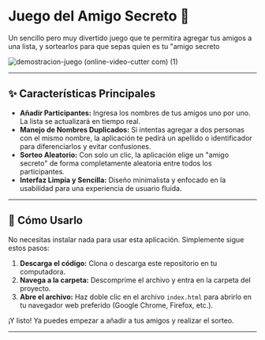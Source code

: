 # Juego del Amigo Secreto 🎁


Un sencillo pero muy divertido juego que te permitira agregar tus amigos a una lista, y sortearlos para que sepas quien es tu "amigo secreto

![demostracion-juego (online-video-cutter com) (1)](https://github.com/user-attachments/assets/8e3fcc96-50bd-4af9-8032-a3e33e9a3222)



---
## ✨ Características Principales

* **Añadir Participantes:** Ingresa los nombres de tus amigos uno por uno. La lista se actualizará en tiempo real.
* **Manejo de Nombres Duplicados:** Si intentas agregar a dos personas con el mismo nombre, la aplicación te pedirá un apellido o identificador para diferenciarlos y evitar confusiones.
* **Sorteo Aleatorio:** Con solo un clic, la aplicación elige un "amigo secreto" de forma completamente aleatoria entre todos los participantes.
* **Interfaz Limpia y Sencilla:** Diseño minimalista y enfocado en la usabilidad para una experiencia de usuario fluida.

---
## 🚀 Cómo Usarlo

No necesitas instalar nada para usar esta aplicación. Simplemente sigue estos pasos:

1.  **Descarga el código:** Clona o descarga este repositorio en tu computadora.
2.  **Navega a la carpeta:** Descomprime el archivo y entra en la carpeta del proyecto.
3.  **Abre el archivo:** Haz doble clic en el archivo `index.html` para abrirlo en tu navegador web preferido (Google Chrome, Firefox, etc.).

¡Y listo! Ya puedes empezar a añadir a tus amigos y realizar el sorteo.

---
